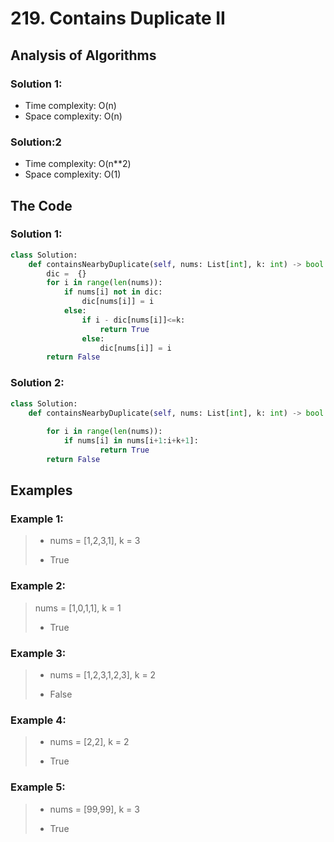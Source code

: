 # 219. Contains Duplicate II

## Analysis of Algorithms
### Solution 1:
 - Time complexity: O(n) 
 - Space complexity: O(n)
### Solution:2
 - Time complexity: O(n**2) 
 - Space complexity: O(1)

## The Code
### Solution 1:
```Python
class Solution:
    def containsNearbyDuplicate(self, nums: List[int], k: int) -> bool:
        dic =  {}
        for i in range(len(nums)):
            if nums[i] not in dic:
                dic[nums[i]] = i
            else:
                if i - dic[nums[i]]<=k:
                    return True
                else:
                    dic[nums[i]] = i
        return False
```

### Solution 2:
```Python
class Solution:
    def containsNearbyDuplicate(self, nums: List[int], k: int) -> bool:
        
        for i in range(len(nums)):
            if nums[i] in nums[i+1:i+k+1]:
                    return True
        return False
```

## Examples

### Example 1:
> - nums = [1,2,3,1], k = 3
> 
> - True

### Example 2:
> nums = [1,0,1,1], k = 1
> 
> - True

### Example 3:
> - nums = [1,2,3,1,2,3], k = 2
>
> - False

### Example 4:
> - nums = [2,2], k = 2
>
> - True

### Example 5:
> - nums = [99,99], k = 3
>
> - True
